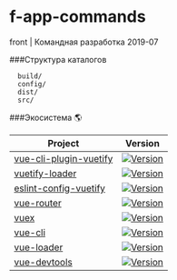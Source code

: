# f-app-commands
front | Командная разработка 2019-07

###Структура каталогов

      build/             
      config/            
      dist/             
      src/               

###Экосистема  🌎

   <table>
      <thead>
      <tr>
        <th>Project</th>
        <th>Version</th>
      </tr>
      </thead>
      <tbody>
      <tr>
        <td>
          <a href="https://github.com/vuetifyjs/vue-cli-plugin-vuetify">vue-cli-plugin-vuetify</a>
        </td>
        <td>
          <a href="https://www.npmjs.com/package/vue-cli-plugin-vuetify">
            <img src="https://img.shields.io/npm/v/vue-cli-plugin-vuetify.svg" alt="Version">
          </a>
        </td>
      </tr>
      <tr>
        <td>
          <a href="https://github.com/vuetifyjs/vuetify-loader">vuetify-loader</a>
        </td>
        <td>
          <a href="https://www.npmjs.com/package/vuetify-loader">
            <img src="https://img.shields.io/npm/v/vuetify-loader.svg" alt="Version">
          </a>
        </td>
      </tr>
      <tr>
        <td>
          <a href="https://github.com/vuetifyjs/eslint-config-vuetify">eslint-config-vuetify</a>
        </td>
        <td>
          <a href="https://www.npmjs.com/package/eslint-config-vuetify">
            <img src="https://img.shields.io/npm/v/eslint-config-vuetify.svg" alt="Version">
          </a>
        </td>
      </tr>
      <tr>
        <td>
          <a href="https://github.com/vuejs/vue-router">vue-router</a>
        </td>
        <td>
          <a href="https://github.com/vuejs/vue-router">
            <img src="https://img.shields.io/npm/v/vue-router.svg" alt="Version">
          </a>
        </td>
      </tr>
      <tr>
        <td>
          <a href="https://github.com/vuejs/vue-router">vuex</a>
        </td>
        <td>
          <a href="https://github.com/vuejs/vue-router">
            <img src="https://img.shields.io/npm/v/vuex.svg" alt="Version">
          </a>
        </td>
      </tr>
      <tr>
        <td>
          <a href="https://github.com/vuejs/vue-cli">vue-cli</a>
        </td>
        <td>
          <a href="https://github.com/vuejs/vue-cli">
            <img src="https://img.shields.io/npm/v/@vue/cli.svg" alt="Version">
          </a>
        </td>
      </tr>
      <tr>
        <td>
          <a href="https://github.com/vuejs/vue-loader">vue-loader</a>
        </td>
        <td>
          <a href="https://github.com/vuejs/vue-loader">
            <img src="https://img.shields.io/npm/v/vue-loader.svg" alt="Version">
          </a>
        </td>
      </tr>
      <tr>
        <td>
          <a href="https://github.com/vuejs/vue-devtools">vue-devtools</a>
        </td>
        <td>
          <a href="https://github.com/vuejs/vue-devtoolsx">
            <img src="https://img.shields.io/chrome-web-store/v/nhdogjmejiglipccpnnnanhbledajbpd.svg" alt="Version">
          </a>
        </td>
      </tr>
      </tbody>
    </table>

